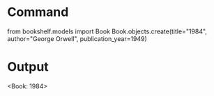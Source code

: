 # Command
from bookshelf.models import Book
Book.objects.create(title="1984", author="George Orwell", publication_year=1949)

# Output
<Book: 1984>